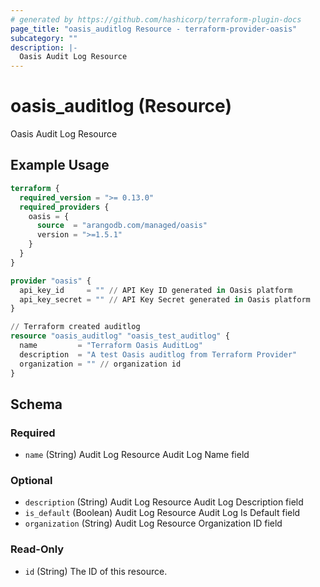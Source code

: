 ```yaml
---
# generated by https://github.com/hashicorp/terraform-plugin-docs
page_title: "oasis_auditlog Resource - terraform-provider-oasis"
subcategory: ""
description: |-
  Oasis Audit Log Resource
---
```


# oasis_auditlog (Resource)

Oasis Audit Log Resource

## Example Usage

```terraform
terraform {
  required_version = ">= 0.13.0"
  required_providers {
    oasis = {
      source  = "arangodb.com/managed/oasis"
      version = ">=1.5.1"
    }
  }
}

provider "oasis" {
  api_key_id     = "" // API Key ID generated in Oasis platform
  api_key_secret = "" // API Key Secret generated in Oasis platform
}

// Terraform created auditlog
resource "oasis_auditlog" "oasis_test_auditlog" {
  name         = "Terraform Oasis AuditLog"
  description  = "A test Oasis auditlog from Terraform Provider"
  organization = "" // organization id
}
```

<!-- schema generated by tfplugindocs -->
## Schema

### Required

- `name` (String) Audit Log Resource Audit Log Name field

### Optional

- `description` (String) Audit Log Resource Audit Log Description field
- `is_default` (Boolean) Audit Log Resource Audit Log Is Default field
- `organization` (String) Audit Log Resource Organization ID field

### Read-Only

- `id` (String) The ID of this resource.


